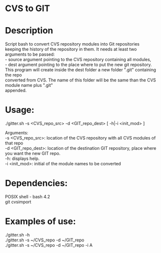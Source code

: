 # CVS to GIT 

# Description<br />
Script bash to convert CVS repository modules into Git repositories <br />
keeping the history of the repository in them. It needs at least two arguments to be passed:<br />
    - source argument pointing to the CVS repository containing all modules,<br />
    - dest argument pointing to the place where to put the new git repository.<br />
This program will create inside the dest folder a new folder "<name>.git" containing the repo<br />
converted from CVS. The name of this folder will be the same than the CVS module name plus ".git" <br />
appended.<br />

# Usage: <br />
./gitter.sh -s <CVS_repo_src> -d <GIT_repo_dest> [ -h|-i <init_mod> ] <br />

Arguments:<br />
-s <CVS_repo_src>:   location of the CVS repository with all CVS modules of that repo<br />
-d <GIT_repo_dest>:  location of the destination GIT repository, place where you want the new GIT repo.<br />
-h:                  displays help.<br />
-i <init_mod>:       initial of the module names to be converted<br />

# Dependencies:<br />
POSIX shell - bash 4.2<br />
git cvsimport<br />

# Examples of use:<br />
./gitter.sh -h<br />
./gitter.sh -s ~/CVS_repo -d ~/GIT_repo<br />
./gitter.sh -s ~/CVS_repo -d ~/GIT_repo -i A<br />

